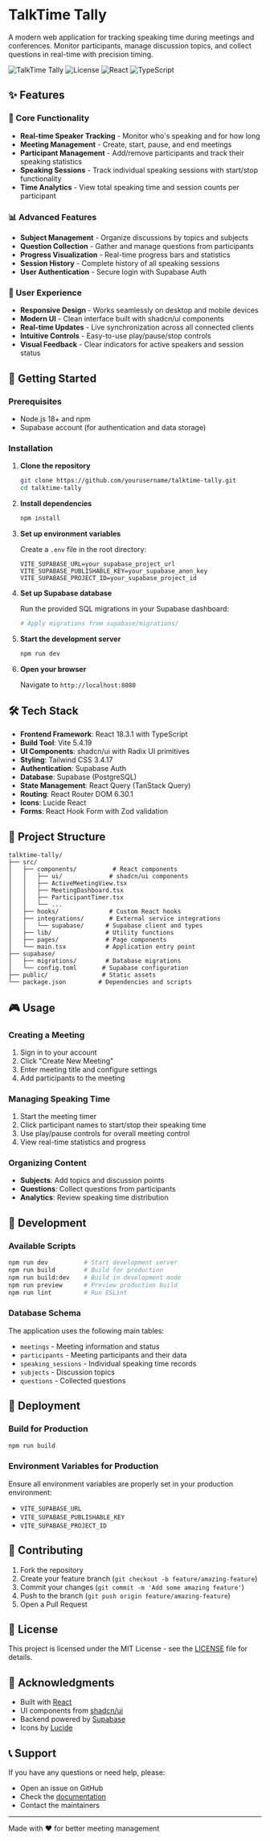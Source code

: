 # TalkTime Tally

A modern web application for tracking speaking time during meetings and conferences. Monitor participants, manage discussion topics, and collect questions in real-time with precision timing.

![TalkTime Tally](https://img.shields.io/badge/Version-1.0.0-blue) ![License](https://img.shields.io/badge/License-MIT-green) ![React](https://img.shields.io/badge/React-18.3.1-61DAFB?logo=react) ![TypeScript](https://img.shields.io/badge/TypeScript-5.8.3-3178C6?logo=typescript)

## ✨ Features

### 🎯 Core Functionality
- **Real-time Speaker Tracking** - Monitor who's speaking and for how long
- **Meeting Management** - Create, start, pause, and end meetings
- **Participant Management** - Add/remove participants and track their speaking statistics
- **Speaking Sessions** - Track individual speaking sessions with start/stop functionality
- **Time Analytics** - View total speaking time and session counts per participant

### 📊 Advanced Features  
- **Subject Management** - Organize discussions by topics and subjects
- **Question Collection** - Gather and manage questions from participants
- **Progress Visualization** - Real-time progress bars and statistics
- **Session History** - Complete history of all speaking sessions
- **User Authentication** - Secure login with Supabase Auth

### 🎨 User Experience
- **Responsive Design** - Works seamlessly on desktop and mobile devices
- **Modern UI** - Clean interface built with shadcn/ui components
- **Real-time Updates** - Live synchronization across all connected clients
- **Intuitive Controls** - Easy-to-use play/pause/stop controls
- **Visual Feedback** - Clear indicators for active speakers and session status

## 🚀 Getting Started

### Prerequisites

- Node.js 18+ and npm
- Supabase account (for authentication and data storage)

### Installation

1. **Clone the repository**
   ```bash
   git clone https://github.com/yourusername/talktime-tally.git
   cd talktime-tally
   ```

2. **Install dependencies**
   ```bash
   npm install
   ```

3. **Set up environment variables**
   
   Create a `.env` file in the root directory:
   ```env
   VITE_SUPABASE_URL=your_supabase_project_url
   VITE_SUPABASE_PUBLISHABLE_KEY=your_supabase_anon_key
   VITE_SUPABASE_PROJECT_ID=your_supabase_project_id
   ```

4. **Set up Supabase database**
   
   Run the provided SQL migrations in your Supabase dashboard:
   ```bash
   # Apply migrations from supabase/migrations/
   ```

5. **Start the development server**
   ```bash
   npm run dev
   ```

6. **Open your browser**
   
   Navigate to `http://localhost:8080`

## 🛠️ Tech Stack

- **Frontend Framework**: React 18.3.1 with TypeScript
- **Build Tool**: Vite 5.4.19
- **UI Components**: shadcn/ui with Radix UI primitives
- **Styling**: Tailwind CSS 3.4.17
- **Authentication**: Supabase Auth
- **Database**: Supabase (PostgreSQL)
- **State Management**: React Query (TanStack Query)
- **Routing**: React Router DOM 6.30.1
- **Icons**: Lucide React
- **Forms**: React Hook Form with Zod validation

## 📁 Project Structure

```
talktime-tally/
├── src/
│   ├── components/          # React components
│   │   ├── ui/             # shadcn/ui components
│   │   ├── ActiveMeetingView.tsx
│   │   ├── MeetingDashboard.tsx
│   │   ├── ParticipantTimer.tsx
│   │   └── ...
│   ├── hooks/              # Custom React hooks
│   ├── integrations/       # External service integrations
│   │   └── supabase/      # Supabase client and types
│   ├── lib/               # Utility functions
│   ├── pages/             # Page components
│   └── main.tsx           # Application entry point
├── supabase/
│   ├── migrations/        # Database migrations
│   └── config.toml       # Supabase configuration
├── public/               # Static assets
└── package.json         # Dependencies and scripts
```

## 🎮 Usage

### Creating a Meeting
1. Sign in to your account
2. Click "Create New Meeting" 
3. Enter meeting title and configure settings
4. Add participants to the meeting

### Managing Speaking Time
1. Start the meeting timer
2. Click participant names to start/stop their speaking time
3. Use play/pause controls for overall meeting control
4. View real-time statistics and progress

### Organizing Content
- **Subjects**: Add topics and discussion points
- **Questions**: Collect questions from participants
- **Analytics**: Review speaking time distribution

## 🔧 Development

### Available Scripts

```bash
npm run dev          # Start development server
npm run build        # Build for production
npm run build:dev    # Build in development mode
npm run preview      # Preview production build
npm run lint         # Run ESLint
```

### Database Schema

The application uses the following main tables:
- `meetings` - Meeting information and status
- `participants` - Meeting participants and their data
- `speaking_sessions` - Individual speaking time records
- `subjects` - Discussion topics
- `questions` - Collected questions

## 🚀 Deployment

### Build for Production
```bash
npm run build
```

### Environment Variables for Production
Ensure all environment variables are properly set in your production environment:
- `VITE_SUPABASE_URL`
- `VITE_SUPABASE_PUBLISHABLE_KEY`  
- `VITE_SUPABASE_PROJECT_ID`

## 🤝 Contributing

1. Fork the repository
2. Create your feature branch (`git checkout -b feature/amazing-feature`)
3. Commit your changes (`git commit -m 'Add some amazing feature'`)
4. Push to the branch (`git push origin feature/amazing-feature`)
5. Open a Pull Request

## 📄 License

This project is licensed under the MIT License - see the [LICENSE](LICENSE) file for details.

## 🙏 Acknowledgments

- Built with [React](https://reactjs.org/)
- UI components from [shadcn/ui](https://ui.shadcn.com/)
- Backend powered by [Supabase](https://supabase.com/)
- Icons by [Lucide](https://lucide.dev/)

## 📞 Support

If you have any questions or need help, please:
- Open an issue on GitHub
- Check the [documentation](https://github.com/yourusername/talktime-tally/wiki)
- Contact the maintainers

---

Made with ❤️ for better meeting management
